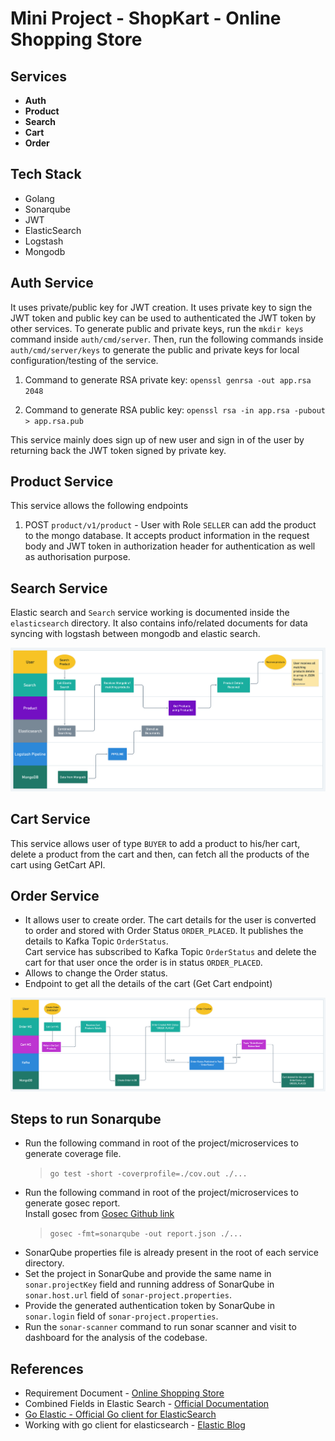 # Mini Project - ShopKart - Online Shopping Store

## Services

- **Auth**
- **Product**
- **Search**
- **Cart**
- **Order**

## Tech Stack

- Golang
- Sonarqube
- JWT
- ElasticSearch
- Logstash
- Mongodb

## Auth Service

It uses private/public key for JWT creation. It uses private key to sign the JWT token and public key can be used to authenticated the JWT token by other services.
To generate public and private keys, run the `mkdir keys` command inside `auth/cmd/server`. Then, run the following commands inside `auth/cmd/server/keys` to generate the public and private keys for local configuration/testing of the service. <br>

1. Command to generate RSA private key:
   `openssl genrsa -out app.rsa 2048`

2. Command to generate RSA public key:
   `openssl rsa -in app.rsa -pubout > app.rsa.pub`

This service mainly does sign up of new user and sign in of the user by returning back the JWT token signed by private key.

## Product Service

This service allows the following endpoints

1. POST `product/v1/product` - User with Role `SELLER` can add the product to the mongo database. It accepts product information in the request body and JWT token in authorization header for authentication as well as authorisation purpose.

## Search Service

Elastic search and `Search` service working is documented inside the `elasticsearch` directory. It also contains info/related documents for data syncing with logstash between mongodb and elastic search. <br>

![Search Service Diagram](./static/images/swimlane@2x.png)

## Cart Service

This service allows user of type `BUYER` to add a product to his/her cart, delete a product from the cart and then, can fetch all the products of the cart using GetCart API.

## Order Service

- It allows user to create order. The cart details for the user is converted to order and stored with Order Status `ORDER_PLACED`. It publishes the details to Kafka Topic `OrderStatus`. <br>
  Cart service has subscribed to Kafka Topic `OrderStatus` and delete the cart for that user once the order is in status `ORDER_PLACED`.
- Allows to change the Order status.
- Endpoint to get all the details of the cart (Get Cart endpoint)

![Order Service Diagram](./static/images/CreateOrder.png)

## Steps to run Sonarqube

- Run the following command in root of the project/microservices to generate coverage file.<br>
  > `go test -short -coverprofile=./cov.out ./...`
- Run the following command in root of the project/microservices to generate gosec report.<br>
  Install gosec from [Gosec Github link](https://github.com/securego/gosec)<br>
  > `gosec -fmt=sonarqube -out report.json ./...`
- SonarQube properties file is already present in the root of each service directory.
- Set the project in SonarQube and provide the same name in `sonar.projectKey` field and running address of SonarQube in `sonar.host.url` field of `sonar-project.properties`.
- Provide the generated authentication token by SonarQube in `sonar.login` field of `sonar-project.properties`.
- Run the `sonar-scanner` command to run sonar scanner and visit to dashboard for the analysis of the codebase.

## References

- Requirement Document - [Online Shopping Store](https://docs.google.com/document/d/1cnCHEVkOgFDYSmZmSbxcDlZiLjCZXr1W9jHf62id7T8/edit?usp=sharing)
- Combined Fields in Elastic Search - [Official Documentation](https://www.elastic.co/guide/en/elasticsearch/reference/current/query-dsl-combined-fields-query.html)
- [Go Elastic - Official Go client for ElasticSearch](https://github.com/elastic/go-elasticsearch)
- Working with go client for elasticsearch - [Elastic Blog](https://www.elastic.co/blog/the-go-client-for-elasticsearch-working-with-data)
